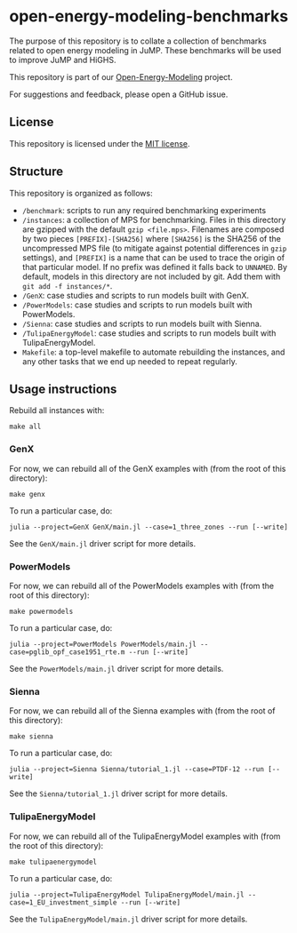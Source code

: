# open-energy-modeling-benchmarks

The purpose of this repository is to collate a collection of benchmarks related
to open energy modeling in JuMP. These benchmarks will be used to improve JuMP
and HiGHS.

This repository is part of our [Open-Energy-Modeling](https://jump.dev/announcements/open-energy-modeling/2024/09/16/oem/)
project.

For suggestions and feedback, please open a GitHub issue.

## License

This repository is licensed under the [MIT license](https://github.com/jump-dev/open-energy-modeling-benchmarks/blob/main/LICENSE.md).

## Structure

This repository is organized as follows:

 * `/benchmark`: scripts to run any required benchmarking experiments
 * `/instances`: a collection of MPS for benchmarking. Files in this directory
   are gzipped with the default `gzip <file.mps>`. Filenames are composed by
   two pieces `[PREFIX]-[SHA256]` where `[SHA256]` is the SHA256 of
   the uncompressed MPS file (to mitigate against potential differences in
   `gzip` settings), and `[PREFIX]` is a name that can be used to
   trace the origin of that particular model. If no prefix was defined it
   falls back to `UNNAMED`. By default, models in this
   directory are not included by git. Add them with `git add -f instances/*`.
 * `/GenX`: case studies and scripts to run models built with GenX.
 * `/PowerModels`: case studies and scripts to run models built with
 PowerModels.
 * `/Sienna`: case studies and scripts to run models built with Sienna.
 * `/TulipaEnergyModel`: case studies and scripts to run models built with
 TulipaEnergyModel.
 * `Makefile`: a top-level makefile to automate rebuilding the instances, and
   any other tasks that we end up needed to repeat regularly.

## Usage instructions

Rebuild all instances with:

```
make all
```

### GenX

For now, we can rebuild all of the GenX examples with (from the root of this
directory):

```
make genx
```

To run a particular case, do:

```
julia --project=GenX GenX/main.jl --case=1_three_zones --run [--write]
```

See the `GenX/main.jl` driver script for more details.

### PowerModels

For now, we can rebuild all of the PowerModels examples with (from the root of
this directory):

```
make powermodels
```

To run a particular case, do:

```
julia --project=PowerModels PowerModels/main.jl --case=pglib_opf_case1951_rte.m --run [--write]
```

See the `PowerModels/main.jl` driver script for more details.

### Sienna

For now, we can rebuild all of the Sienna examples with (from the root of this
directory):

```
make sienna
```

To run a particular case, do:

```
julia --project=Sienna Sienna/tutorial_1.jl --case=PTDF-12 --run [--write]
```

See the `Sienna/tutorial_1.jl` driver script for more details.

### TulipaEnergyModel

For now, we can rebuild all of the TulipaEnergyModel examples with (from the
root of this directory):

```
make tulipaenergymodel
```

To run a particular case, do:

```
julia --project=TulipaEnergyModel TulipaEnergyModel/main.jl --case=1_EU_investment_simple --run [--write]
```

See the `TulipaEnergyModel/main.jl` driver script for more details.